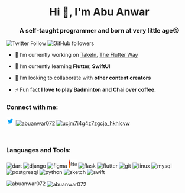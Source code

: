 <h1 align="center">Hi 👋, I'm Abu Anwar</h1>
<h3 align="center">A self-taught programmer and born at very little age😜</h3>

![Twitter Follow](https://img.shields.io/twitter/follow/abuanwar072?label=Abuanwar072&logo=twitter&style=for-the-badge)
![GitHub followers](https://img.shields.io/github/followers/abuanwar072?logo=GitHub&style=for-the-badge)

- 🔭 I’m currently working on [TakeIn](https://takein.com/), [The Flutter Way](https://www.youtube.com/channel/UCJm7i4g4z7ZGcJA_HKHLCVw)

- 🌱 I’m currently learning **Flutter, SwiftUI**

- 👯 I’m looking to collaborate with **other content creators**

- ⚡ Fun fact **I love to play Badminton and Chai over coffee.**

### Connect with me:

<a href="https://twitter.com/abuanwar072" target="blank"><img src="https://raw.githubusercontent.com/github/explore/80688e429a7d4ef2fca1e82350fe8e3517d3494d/topics/twitter/twitter.png" alt="abuanwar072" height="22" width="22" /></a>
<a href="https://linkedin.com/in/abuanwar072" target="blank"><img src="https://raw.githubusercontent.com/github/explore/80688e429a7d4ef2fca1e82350fe8e3517d3494d/topics/linkedin/linkedin.png" alt="abuanwar072" height="22" width="22" /></a>
<a href="https://www.youtube.com/c/ucjm7i4g4z7zgcja_hkhlcvw" target="blank"><img src="https://raw.githubusercontent.com/github/explore/80688e429a7d4ef2fca1e82350fe8e3517d3494d/topics/youtube/youtube.svg" alt="ucjm7i4g4z7zgcja_hkhlcvw" height="22" width="22" /></a>


<br />

### Languages and Tools:

<p align="left">
  <img src="https://www.vectorlogo.zone/logos/dartlang/dartlang-icon.svg" alt="dart" title="Dart" width="22" height="22"/> 
  <img src="https://raw.githubusercontent.com/gilbarbara/logos/master/logos/django.svg" alt="django" title="Django" width="22" height="22"/> 
  <img src="https://www.vectorlogo.zone/logos/figma/figma-icon.svg" alt="figma" title="Figma" width="22" height="22"/> 
  <img src="https://raw.githubusercontent.com/gilbarbara/logos/master/logos/firebase.svg" alt="firebase" title="Firebase" width="22" height="22"/> 
  <img src="https://www.vectorlogo.zone/logos/pocoo_flask/pocoo_flask-icon.svg" alt="flask" title="Flask" width="22" height="22"/> 
  <img src="https://www.vectorlogo.zone/logos/flutterio/flutterio-icon.svg" alt="flutter" title="Flutter" width="22" height="22"/> 
  <img src="https://www.vectorlogo.zone/logos/git-scm/git-scm-icon.svg" alt="git" title="Git" width="22" height="22"/> 
  <img src="https://cdn.jsdelivr.net/npm/simple-icons@v5/icons/linux.svg" alt="linux" title="Linux" width="22" height="22"/>
  <img src="https://raw.githubusercontent.com/gilbarbara/logos/master/logos/mysql.svg" alt="mysql" title="Mysql" width="22" height="22"/> 
  <img src="https://raw.githubusercontent.com/gilbarbara/logos/master/logos/postgresql.svg" alt="postgresql" title="Postgresql" width="22" height="22"/> 
  <img src="https://raw.githubusercontent.com/gilbarbara/logos/master/logos/python.svg" alt="python" title="Python" width="22" height="22"/> 
  <img src="https://www.vectorlogo.zone/logos/sketchapp/sketchapp-icon.svg" alt="sketch" title="Sketch" width="22" height="22"/> 
  <img src="https://raw.githubusercontent.com/gilbarbara/logos/master/logos/swift.svg" alt="swift" title="Swift" width="22" height="22"/>
</p>

<p><img align="left" src="https://github-readme-stats.vercel.app/api/top-langs/?username=abuanwar072&layout=compact&hide=html" alt="abuanwar072" /></p>

<p>&nbsp;<img align="center" src="https://github-readme-stats.vercel.app/api?username=abuanwar072&show_icons=true" alt="abuanwar072" /></p>


